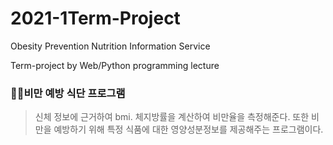 # 2021-1Term-Project
 Obesity Prevention Nutrition Information Service
 
 
 Term-project by Web/Python programming lecture


### 🏋️‍♀비만 예방 식단 프로그램

>신체 정보에 근거하여 bmi. 체지방률을 계산하여 비만율을 측정해준다. 또한 비만을 예방하기 위해 특정 식품에 대한 영양성분정보를 제공해주는 프로그램이다.
